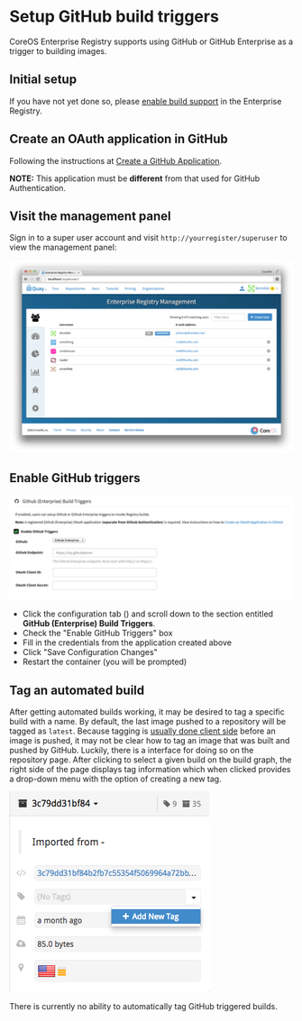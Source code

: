 # Setup GitHub build triggers

CoreOS Enterprise Registry supports using GitHub or GitHub Enterprise as a trigger to building
images.

## Initial setup

If you have not yet done so, please [enable build support](build-support.md) in the Enterprise Registry.

## Create an OAuth application in GitHub

Following the instructions at [Create a GitHub Application](github-app.md).

**NOTE:** This application must be **different** from that used for GitHub Authentication.

## Visit the management panel

Sign in to a super user account and visit `http://yourregister/superuser` to view the management panel:

<img src="img/superuser.png" class="img-center" alt="Enterprise Registry Management Panel"/>

## Enable GitHub triggers

<img src="img/enable-trigger.png" class="img-center" alt="Enable GitHub Trigger"/>

- Click the configuration tab (<span class="fa fa-gear"></span>) and scroll down to the section entitled **GitHub (Enterprise) Build Triggers**.
- Check the "Enable GitHub Triggers" box
- Fill in the credentials from the application created above
- Click "Save Configuration Changes"
- Restart the container (you will be prompted)

## Tag an automated build

After getting automated builds working, it may be desired to tag a specific build with a name. By default, the last image pushed to a repository will be tagged as `latest`. Because tagging is [usually done client side](https://docs.docker.com/userguide/dockerimages/#setting-tags-on-an-image) before an image is pushed, it may not be clear how to tag an image that was built and pushed by GitHub. Luckily, there is a interface for doing so on the repository page. After clicking to select a given build on the build graph, the right side of the page displays tag information which when clicked provides a drop-down menu with the option of creating a new tag.

<img src="img/new-tag.png" class="img-center" alt="Create a new tag"/>

There is currently no ability to automatically tag GitHub triggered builds.
